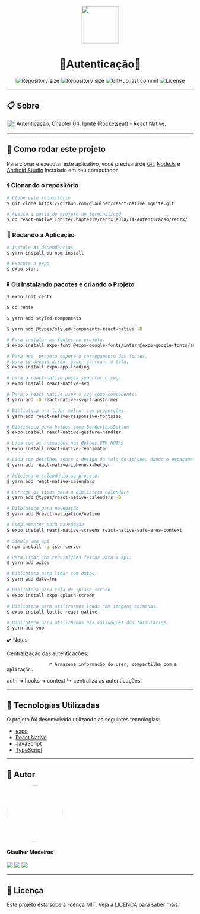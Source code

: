 <p align="center" >
  <img align="center" src="https://d33wubrfki0l68.cloudfront.net/554c3b0e09cf167f0281fda839a5433f2040b349/ecfc9/img/header_logo.svg" width="100" />
</p>

<h1 align="center"> 
  🚀Autenticação🚀
</h1>

<p align="center" >
  <img alt="Repository size" src="https://img.shields.io/badge/Mobile-react--native-blue?style=for-the-badge">

  <img alt="Repository size" src="https://img.shields.io/npm/types/typescript?style=for-the-badge">

  <img alt="GitHub last commit" src="https://img.shields.io/github/last-commit/glaulher/react-native_Ignite?style=for-the-badge">

  <img alt="License" src="https://img.shields.io/badge/license-MIT-blue.svg?style=for-the-badge" />
</p>

---

## 📋 Sobre

<img align="center" src="https://d33wubrfki0l68.cloudfront.net/554c3b0e09cf167f0281fda839a5433f2040b349/ecfc9/img/header_logo.svg" width="22" /> Autenticação, Chapter 04, Ignite (Rocketseat) - React Native.

---

## 📂 Como rodar este projeto

Para clonar e executar este aplicativo, você precisará de [Git](https://git-scm.com), [NodeJs](https://nodejs.org/en/) e [Android Studio](https://developer.android.com/studio) Instalado em seu computador.

### 🌀 Clonando o repositório

```bash
# Clone este repositório
$ git clone https://github.com/glaulher/react-native_Ignite.git

# Acesse a pasta do projeto no terminal/cmd
$ cd react-native_Ignite/ChapterIV/rentx_aula/14-Autenticacao/rentx/
```

### 🎲 Rodando a Aplicação

```bash
# Instale as dependências
$ yarn install ou npm install

# Execute o expo
$ expo start
```

### ⏬ Ou instalando pacotes e criando o Projeto

```bash
$ expo init rentx  

$ cd rentx  

$ yarn add styled-components

$ yarn add @types/styled-components-react-native -D 

# Para instalar as fontes no projeto.
$ expo install expo-font @expo-google-fonts/inter @expo-google-fonts/archivo

# Para que  projeto espere o carregamento das fontes,
# para só depois disso, poder carregar a tela.
$ expo install expo-app-loading

# para o react-native possa suportar o svg:
$ expo install react-native-svg

# Para o react native usar o svg como componente:
$ yarn add -D react-native-svg-transformer

# Biblioteca pra lidar melhor com proporções:
$ yarn add react-native-responsive-fontsize 

# Biblioteca para botões como BorderlessButton
$ expo install react-native-gesture-handler

# Lida com as animações nos Botões VER NOTAS
$ expo install react-native-reanimated 

# Lida com detalhes sobre o design da tela do iphone, dando o espaçamento correto.
$ yarn add react-native-iphone-x-helper 

# Adiciona o calendário ao projeto.
$ yarn add react-native-calendars 

# Corrige os tipos para a biblioteca calendars
$ yarn add @types/react-native-calendars -D

# Bilbioteca para nevegação
$ yarn add @react-navigation/native

# Complementos para navegação
$ expo install react-native-screens react-native-safe-area-context

# Simula uma api
$ npm install -g json-server

# Para lidar com requisições feitas para a api:
$ yarn add axios

# biblioteca para lidar com datas:
$ yarn add date-fns

# Biblioteca para tela de splash screen
$ expo install expo-splash-screen

# Biblioteca para utilizarmos loads com imagens animadas.
$ expo install lottie-react-native

# Biblioteca para utilizarmos nas validações dos formulários.
$ yarn add yup

```
✔️ Notas:

Centralização das autenticações:

                    ↱ Armazena informação do user, compartilha com a aplicação.
auth ➔ hooks ➔ context 
          ↳ centraliza as autenticações.

---

## 🚀 Tecnologias Utilizadas

O projeto foi desenvolvido utilizando as seguintes tecnologias:

- [expo](https://docs.expo.dev/)
- [React Native](https://reactnative.dev)
- [JavaScript](https://developer.mozilla.org/pt-BR/docs/Web/JavaScript)
- [TypeScript](https://www.typescriptlang.org)

---


## 🧑 Autor

<img style="border-radius: 75px;" src="https://glaulher.github.io/assets/img/sample/avatar.jpeg" width="150px;" alt=""/>
 <h4>Glaulher Medeiros</h4>

<p align="left">
<span style="inline-block;">
  <a href="https://www.linkedin.com/in/glaulher-medeiros-03799967/" target="_blank"><img src="https://img.shields.io/badge/LinkedIn-0077B5?style=for-the-badge&logo=linkedin&logoColor=white" ></a>
</span>
<span style="inline-block;">
  <a href="https://glaulher.github.io/" target="_blank"><img src="https://img.shields.io/badge/github.io-gray?style=for-the-badge&logo=github&logoColor=white" ></a>
</span>

<span style="inline-block;">
  <a href="https://terminaldopenguin.blogspot.com/" target="_blank"><img src="https://img.shields.io/badge/blog-orange?style=for-the-badge&logo=blogger&logoColor=white"></a>
</span>
</p>

---

## 📝 Licença

Este projeto esta sobe a licença MIT. Veja a [LICENÇA](https://github.com/glaulher/react-native_Ignite/blob/main/LICENSE) para saber mais.